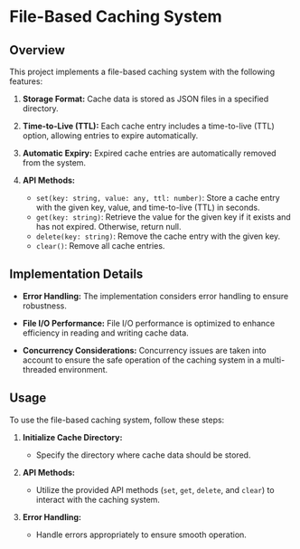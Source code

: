 # File-Based Caching System

## Overview

This project implements a file-based caching system with the following features:

1. **Storage Format:** Cache data is stored as JSON files in a specified directory.

2. **Time-to-Live (TTL):** Each cache entry includes a time-to-live (TTL) option, allowing entries to expire automatically.

3. **Automatic Expiry:** Expired cache entries are automatically removed from the system.

4. **API Methods:**
    - `set(key: string, value: any, ttl: number)`: Store a cache entry with the given key, value, and time-to-live (TTL) in seconds.
    - `get(key: string)`: Retrieve the value for the given key if it exists and has not expired. Otherwise, return null.
    - `delete(key: string)`: Remove the cache entry with the given key.
    - `clear()`: Remove all cache entries.

## Implementation Details

- **Error Handling:** The implementation considers error handling to ensure robustness.

- **File I/O Performance:** File I/O performance is optimized to enhance efficiency in reading and writing cache data.

- **Concurrency Considerations:** Concurrency issues are taken into account to ensure the safe operation of the caching system in a multi-threaded environment.

## Usage

To use the file-based caching system, follow these steps:

1. **Initialize Cache Directory:**
    - Specify the directory where cache data should be stored.

2. **API Methods:**
    - Utilize the provided API methods (`set`, `get`, `delete`, and `clear`) to interact with the caching system.

3. **Error Handling:**
    - Handle errors appropriately to ensure smooth operation.